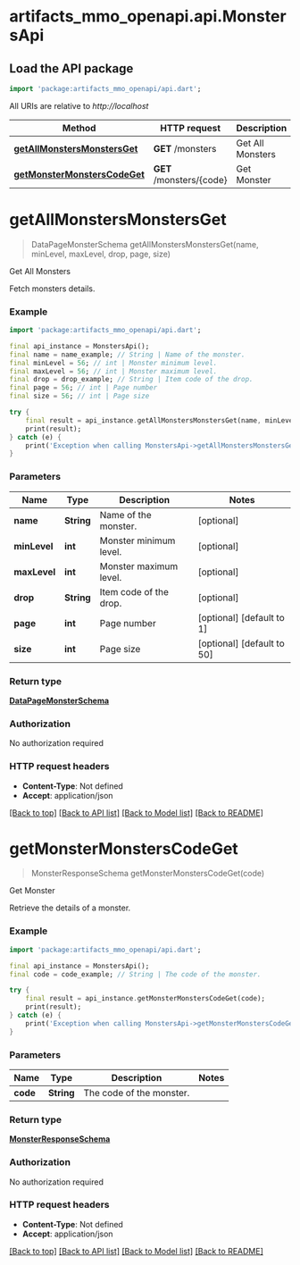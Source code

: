 # artifacts_mmo_openapi.api.MonstersApi

## Load the API package
```dart
import 'package:artifacts_mmo_openapi/api.dart';
```

All URIs are relative to *http://localhost*

Method | HTTP request | Description
------------- | ------------- | -------------
[**getAllMonstersMonstersGet**](MonstersApi.md#getallmonstersmonstersget) | **GET** /monsters | Get All Monsters
[**getMonsterMonstersCodeGet**](MonstersApi.md#getmonstermonsterscodeget) | **GET** /monsters/{code} | Get Monster


# **getAllMonstersMonstersGet**
> DataPageMonsterSchema getAllMonstersMonstersGet(name, minLevel, maxLevel, drop, page, size)

Get All Monsters

Fetch monsters details.

### Example
```dart
import 'package:artifacts_mmo_openapi/api.dart';

final api_instance = MonstersApi();
final name = name_example; // String | Name of the monster.
final minLevel = 56; // int | Monster minimum level.
final maxLevel = 56; // int | Monster maximum level.
final drop = drop_example; // String | Item code of the drop.
final page = 56; // int | Page number
final size = 56; // int | Page size

try {
    final result = api_instance.getAllMonstersMonstersGet(name, minLevel, maxLevel, drop, page, size);
    print(result);
} catch (e) {
    print('Exception when calling MonstersApi->getAllMonstersMonstersGet: $e\n');
}
```

### Parameters

Name | Type | Description  | Notes
------------- | ------------- | ------------- | -------------
 **name** | **String**| Name of the monster. | [optional] 
 **minLevel** | **int**| Monster minimum level. | [optional] 
 **maxLevel** | **int**| Monster maximum level. | [optional] 
 **drop** | **String**| Item code of the drop. | [optional] 
 **page** | **int**| Page number | [optional] [default to 1]
 **size** | **int**| Page size | [optional] [default to 50]

### Return type

[**DataPageMonsterSchema**](DataPageMonsterSchema.md)

### Authorization

No authorization required

### HTTP request headers

 - **Content-Type**: Not defined
 - **Accept**: application/json

[[Back to top]](#) [[Back to API list]](../README.md#documentation-for-api-endpoints) [[Back to Model list]](../README.md#documentation-for-models) [[Back to README]](../README.md)

# **getMonsterMonstersCodeGet**
> MonsterResponseSchema getMonsterMonstersCodeGet(code)

Get Monster

Retrieve the details of a monster.

### Example
```dart
import 'package:artifacts_mmo_openapi/api.dart';

final api_instance = MonstersApi();
final code = code_example; // String | The code of the monster.

try {
    final result = api_instance.getMonsterMonstersCodeGet(code);
    print(result);
} catch (e) {
    print('Exception when calling MonstersApi->getMonsterMonstersCodeGet: $e\n');
}
```

### Parameters

Name | Type | Description  | Notes
------------- | ------------- | ------------- | -------------
 **code** | **String**| The code of the monster. | 

### Return type

[**MonsterResponseSchema**](MonsterResponseSchema.md)

### Authorization

No authorization required

### HTTP request headers

 - **Content-Type**: Not defined
 - **Accept**: application/json

[[Back to top]](#) [[Back to API list]](../README.md#documentation-for-api-endpoints) [[Back to Model list]](../README.md#documentation-for-models) [[Back to README]](../README.md)


